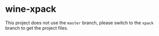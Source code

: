 # wine-xpack

This project does not use the `master` branch, please
switch to the `xpack` branch to get the project files.
